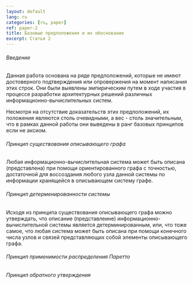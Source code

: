 ```yaml
---
layout: default
lang: ru
categories: [ru, paper]
ref: paper-2
title: Базовые предположения и их обоснование
excerpt: Статья 2
---
```


###### Введение

Данная работа основана на ряде предположений, которые не имеют достоверного подтверждения или опровержения на момент написания этих строк. Они были выявлены эмпирическим путем в ходе участия в процессе разработки архитектурных решений различных информационно-вычислительных систем.

Несмотря на отсутствие доказательств этих предположений, их положения являются столь очевидными, а вес - столь значительным, что в рамках данной работы они выведены в ранг базовых принципов если не аксиом.

###### Принцип существования описывающего графа

Любая информационно-вычислительная система может быть описана (представлена) при помощи ориентированного графа с точностью, достаточной для воссоздания любого узла данной системы по информации хранящейся в описывающем систему графе.

###### Принцип детерменированности системы

Исходя из принципа существования описывающего графа можно утверждать, что описание (представлеине) информационно-вычислительной системы является детерминированным, или, что тоже самое, что любая система может быть описана при помощи конечного числа узлов и связей представляющих собой элементы описывающего графа.

###### Принцип применимости распределения Паретто

###### Принцип обратного утверждения